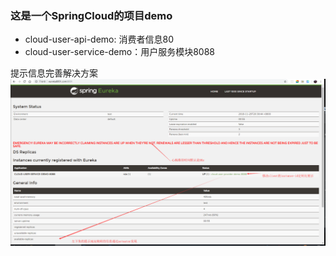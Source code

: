 ### 这是一个SpringCloud的项目demo

- cloud-user-api-demo: 消费者信息80
- cloud-user-service-demo：用户服务模块8088


提示信息完善解决方案  
![actuator](actuactor.png)
